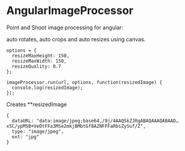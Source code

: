 AngularImageProcessor
=====================

Point and Shoot image processing for angular: 

auto rotates, auto crops and auto resizes using canvas.

```
options = {
  resizeMaxHeight: 150,
  resizeMaxWidth: 150,
  resizeQuality: 0.7
};

imageProcessor.run(url, options, function(resizedImage) {
  console.log(resizedImage);
});
```

Creates **resizedImage

```
{
  dataURL: "data:image/jpeg;base64,/9j/4AAQSkZJRgABAQAAAQABAAD…x5C/ypM5B+VeOtFFa3MSe2mkjBMbtGf8AZNFFFaRbsZySuf/Z", 
  type: "image/jpeg", 
  ext: "jpg"
}
```
